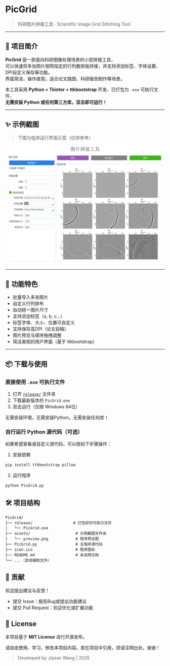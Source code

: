 # PicGrid

> 科研图片拼接工具 · Scientific Image Grid Stitching Tool

---

## 📌 项目简介

**PicGrid** 是一款面向科研图像处理场景的小型拼接工具，  
可以快速将多张图片按照指定的行列数排版拼接，并支持添加标签、字体设置、DPI自定义保存等功能。  
界面简洁，操作直观，适合论文插图、科研报告制作等场景。

本工具采用 **Python + Tkinter + ttkbootstrap** 开发，已打包为 `.exe` 可执行文件，  
**无需安装 Python 或任何第三方库，双击即可运行！**

---


## ✨ 示例截图

> 下图为程序运行界面示意（仅供参考）

![Program Preview](./assets/preview.png)

---

## 🚀 功能特色

- 批量导入多张图片
- 自定义行列排布
- 自动统一图片尺寸
- 支持添加标签（a, b, c...）
- 标签字体、大小、位置可自定义
- 支持保存高DPI（论文投稿）
- 图片预览与顺序拖拽调整
- 简洁美观的用户界面（基于 ttkbootstrap）

---



## 📦 下载与使用

### 直接使用 `.exe` 可执行文件

1. 打开 [`release/`](./release) 文件夹
2. 下载最新版本的 `PicGrid.exe`
3. 双击运行（仅限 Windows 64位）

无需安装环境，无需安装Python，无需安装任何库！

### 自行运行 Python 源代码（可选）

如果希望查看或自定义源代码，可以按如下步骤操作：

1. 安装依赖

```bash
pip install ttkbootstrap pillow
```

2. 运行程序

```bash
python PicGrid.py
```

## 🛠 项目结构

```plaintest
PicGrid/
├── release/                  # 打包好的可执行文件
│   └── PicGrid.exe
├── assets/                    # 示例截图文件夹
│   └── preview.png            # 程序预览图
├── PicGrid.py                 # 主程序源代码
├── icon.ico                   # 程序图标
├── README.md                  # 本说明文档
└── ...（其他辅助文件）
```

## 🤝 贡献

欢迎提出建议与反馈！
- 提交 Issue：报告Bug或提出功能建议
- 提交 Pull Request：欢迎优化或扩展功能

## 📄 License
本项目基于 **MIT License** 进行开源发布。

请自由使用、学习、修改本项目内容。若在项目中引用，烦请注明出处，谢谢！

> Developed by Jiazan Wang | 2025